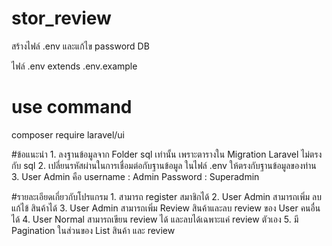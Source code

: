# stor_review
สร้างไฟล์ .env และแก้ไข password DB

ไฟล์ .env extends .env.example

# use command

composer require laravel/ui

#ข้อแนะนำ
	1. ลงฐานข้อมูลจาก Folder sql เท่านั้น เพราะตารางใน Migration Laravel ไม่ตรงกับ sql
	2. เปลี่ยนรหัสผ่านในการเชื่อมต่อกับฐานข้อมูล ในไฟล์ .env ให้ตรงกับฐานข้อมูลของท่าน
	3. User Admin คือ username : Admin Password : Superadmin
  
  
#รายละเอียดเกี่ยวกับโปรแกรม
	1. สามารถ register สมาชิกได้
	2. User Admin สามารถเพิ่ม ลบ แก้ไข้ สินค้าได้
	3. User Admin สามารถเพิ่ม Review สินค้าและลบ review ของ User คนอื่นได้
	4. User Normal สามารถเขียน review ได้ และลบได้เฉพาะแค่ review ตัวเอง
	5. มี Pagination ในส่วนของ List สินค้า และ review
